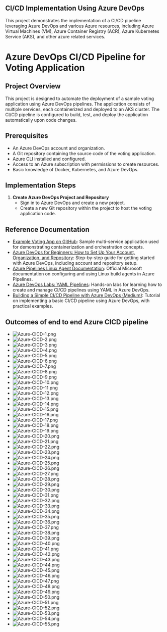 ## CI/CD Implementation Using Azure DevOps

This project demonstrates the implementation of a CI/CD pipeline leveraging Azure DevOps and various Azure resources, including Azure Virtual Machines (VM), Azure Container Registry (ACR), Azure Kubernetes Service (AKS), and other azure related services.

# Azure DevOps CI/CD Pipeline for Voting Application

## Project Overview
This project is designed to automate the deployment of a sample voting application using Azure DevOps pipelines. The application consists of multiple services, each containerized and deployed to an AKS cluster. The CI/CD pipeline is configured to build, test, and deploy the application automatically upon code changes.

## Prerequisites
- An Azure DevOps account and organization.
- A Git repository containing the source code of the voting application.
- Azure CLI installed and configured.
- Access to an Azure subscription with permissions to create resources.
- Basic knowledge of Docker, Kubernetes, and Azure DevOps.

## Implementation Steps

1. **Create Azure DevOps Project and Repository**
   - Sign in to Azure DevOps and create a new project.
   - Create a new Git repository within the project to host the voting application code.

## Reference Documentation

- [Example Voting App on GitHub](https://github.com/dockersamples/example-voting-app): Sample multi-service application used for demonstrating containerization and orchestration concepts.
- [Azure DevOps for Beginners: How to Set Up Your Account, Organization, and Repository](https://techcommunity.microsoft.com/blog/educatordeveloperblog/azure-devops-for-beginners-how-to-set-up-your-account-organization-and-repositor/3790002): Step-by-step guide for getting started with Azure DevOps, including account and repository setup.
- [Azure Pipelines Linux Agent Documentation](https://learn.microsoft.com/en-us/azure/devops/pipelines/agents/linux-agent?view=azure-devops&tabs=IP-V4): Official Microsoft documentation on configuring and using Linux build agents in Azure Pipelines.
- [Azure DevOps Labs: YAML Pipelines](https://azuredevopslabs.com/labs/azuredevops/yaml/): Hands-on labs for learning how to create and manage CI/CD pipelines using YAML in Azure DevOps.
- [Building a Simple CI/CD Pipeline with Azure DevOps (Medium)](https://medium.com/@lamjed.gaidi070/building-a-simple-ci-cd-pipeline-with-azure-devops-218e5dac2d61): Tutorial on implementing a basic CI/CD pipeline using Azure DevOps, with practical examples.

## Outcomes of end to end Azure CICD pipeline

- ![Azure-CICD-1.png](./Images/Azure-CICD-1.png)
- ![Azure-CICD-2.png](./Images/Azure-CICD-2.png)
- ![Azure-CICD-3.png](./Images/Azure-CICD-3.png)
- ![Azure-CICD-4.png](./Images/Azure-CICD-4.png)
- ![Azure-CICD-5.png](./Images/Azure-CICD-5.png)
- ![Azure-CICD-6.png](./Images/Azure-CICD-6.png)
- ![Azure-CICD-7.png](./Images/Azure-CICD-7.png)
- ![Azure-CICD-8.png](./Images/Azure-CICD-8.png)
- ![Azure-CICD-9.png](./Images/Azure-CICD-9.png)
- ![Azure-CICD-10.png](./Images/Azure-CICD-10.png)
- ![Azure-CICD-11.png](./Images/Azure-CICD-11.png)
- ![Azure-CICD-12.png](./Images/Azure-CICD-12.png)
- ![Azure-CICD-13.png](./Images/Azure-CICD-13.png)
- ![Azure-CICD-14.png](./Images/Azure-CICD-14.png)
- ![Azure-CICD-15.png](./Images/Azure-CICD-15.png)
- ![Azure-CICD-16.png](./Images/Azure-CICD-16.png)
- ![Azure-CICD-17.png](./Images/Azure-CICD-17.png)
- ![Azure-CICD-18.png](./Images/Azure-CICD-18.png)
- ![Azure-CICD-19.png](./Images/Azure-CICD-19.png)
- ![Azure-CICD-20.png](./Images/Azure-CICD-20.png)
- ![Azure-CICD-21.png](./Images/Azure-CICD-21.png)
- ![Azure-CICD-22.png](./Images/Azure-CICD-22.png)
- ![Azure-CICD-23.png](./Images/Azure-CICD-23.png)
- ![Azure-CICD-24.png](./Images/Azure-CICD-24.png)
- ![Azure-CICD-25.png](./Images/Azure-CICD-25.png)
- ![Azure-CICD-26.png](./Images/Azure-CICD-26.png)
- ![Azure-CICD-27.png](./Images/Azure-CICD-27.png)
- ![Azure-CICD-28.png](./Images/Azure-CICD-28.png)
- ![Azure-CICD-29.png](./Images/Azure-CICD-29.png)
- ![Azure-CICD-30.png](./Images/Azure-CICD-30.png)
- ![Azure-CICD-31.png](./Images/Azure-CICD-31.png)
- ![Azure-CICD-32.png](./Images/Azure-CICD-32.png)
- ![Azure-CICD-33.png](./Images/Azure-CICD-33.png)
- ![Azure-CICD-34.png](./Images/Azure-CICD-34.png)
- ![Azure-CICD-35.png](./Images/Azure-CICD-35.png)
- ![Azure-CICD-36.png](./Images/Azure-CICD-36.png)
- ![Azure-CICD-37.png](./Images/Azure-CICD-37.png)
- ![Azure-CICD-38.png](./Images/Azure-CICD-38.png)
- ![Azure-CICD-39.png](./Images/Azure-CICD-39.png)
- ![Azure-CICD-40.png](./Images/Azure-CICD-40.png)
- ![Azure-CICD-41.png](./Images/Azure-CICD-41.png)
- ![Azure-CICD-42.png](./Images/Azure-CICD-42.png)
- ![Azure-CICD-43.png](./Images/Azure-CICD-43.png)
- ![Azure-CICD-44.png](./Images/Azure-CICD-44.png)
- ![Azure-CICD-45.png](./Images/Azure-CICD-45.png)
- ![Azure-CICD-46.png](./Images/Azure-CICD-46.png)
- ![Azure-CICD-47.png](./Images/Azure-CICD-47.png)
- ![Azure-CICD-48.png](./Images/Azure-CICD-48.png)
- ![Azure-CICD-49.png](./Images/Azure-CICD-49.png)
- ![Azure-CICD-50.png](./Images/Azure-CICD-50.png)
- ![Azure-CICD-51.png](./Images/Azure-CICD-51.png)
- ![Azure-CICD-52.png](./Images/Azure-CICD-52.png)
- ![Azure-CICD-53.png](./Images/Azure-CICD-53.png)
- ![Azure-CICD-54.png](./Images/Azure-CICD-54.png)
- ![Azure-CICD-55.png](./Images/Azure-CICD-55.png)